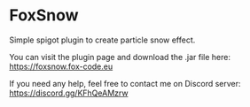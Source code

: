 # FoxSnow

Simple spigot plugin to create particle snow effect.

You can visit the plugin page and download the .jar file here: https://foxsnow.fox-code.eu

If you need any help, feel free to contact me on Discord server: https://discord.gg/KFhQeAMzrw
